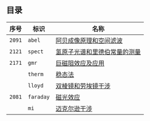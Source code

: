 ## 目录

| 序号   | 标识      | 名称                                          |
| ------ | --------- | --------------------------------------------- |
| `2091` | `abel`    | [阿贝成像原理和空间滤波](./阿贝成像/)         |
| `2121` | `spect`   | [氢原子光谱和里德伯常量的测量](./氢原子光谱/) |
| `2171` | `gmr`     | [巨磁阻效应及应用](./巨磁阻效应/)             |
|        | `therm`   | [稳态法](./稳态法/)                           |
|        | `lloyd`   | [双棱镜和劳埃镜干涉](./双棱镜和劳埃镜干涉/)   |
| `2081` | `faraday` | [磁光效应](./磁光效应/)                       |
|        | `mi`      | [迈克尔逊干涉](./迈克尔逊干涉/)               |

